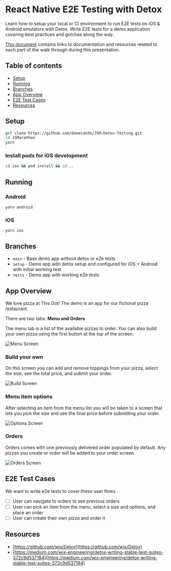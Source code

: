 # React Native E2E Testing with Detox

Learn how to setup your local or CI environment to run E2E tests on iOS & Android emulators with Detox. Write E2E tests for a demo application covering best practices and gotchas along the way.

[This document](https://www.notion.so/danecando/React-Native-E2E-Testing-with-Detox-210239315470489095d0b4e51cfc5768) contains links to documentation and resources related to each part of the walk through during this presentation.

## Table of contents

- [Setup](#setup)
- [Running](#running)
- [Branches](#branches)
- [App Overview](#app-overview)
- [E2E Test Cases](#e2e-test-cases)
- [Resources](#resources)

## Setup

```bash
git clone https://github.com/danecando/JSM-Detox-Testing.git
cd JSMarathon
yarn
```

### Install pods for iOS development

```bash
cd ios && pod install && cd ..
```

## Running

### Android

```
yarn android
```

### iOS

```
yarn ios
```

## Branches

- `main` - Base demo app without detox or e2e tests
- `setup` - Demo app with detox setup and configured for iOS + Android with initial working test
- `tests` - Demo app with working e2e tests

## App Overview

We love pizza at This Dot! The demo is an app for our fictional pizza restaurant.

There are two tabs: **Menu and Orders**

The menu tab is a list of the available pizzas to order. You can also build your own pizza using the first button at the top of the screen.

![Menu Screen](./screenshots/menu-screen.png)

### Build your own

On this screen you can add and remove toppings from your pizza, select the size, see the total price, and submit your order.

![Build Screen](./screenshots/build-screen.png)

### Menu item options

After selecting an item from the menu list you will be taken to a screen that lets you pick the size and see the final price before submitting your order.

![Options Screen](./screenshots/options-screen.png)

### Orders

Orders comes with one previously delivered order populated by default. Any pizzas you create or order will be added to your order screen.

![Orders Screen](./screenshots/orders-screen.png)

## E2E Test Cases

We want to write e2e tests to cover these user flows

- [ ] User can navigate to orders to see previous orders
- [ ] User can pick an item from the menu, select a size and options, and place an order
- [ ] User can create their own pizza and order it

## Resources

- [https://github.com/wix/Detox](https://github.com/wix/Detox)
- [https://medium.com/wix-engineering/detox-writing-stable-test-suites-372c9d537184](https://medium.com/wix-engineering/detox-writing-stable-test-suites-372c9d537184)
